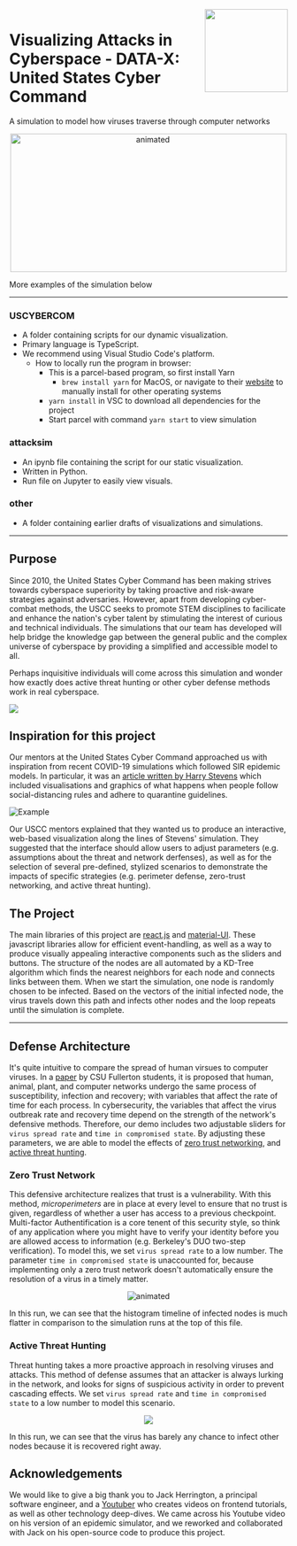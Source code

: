 <img src="https://upload.wikimedia.org/wikipedia/commons/thumb/8/87/Seal_of_the_United_States_Cyber_Command.svg/1200px-Seal_of_the_United_States_Cyber_Command.svg.png" align="right" width="150"/>

# Visualizing Attacks in Cyberspace - DATA-X: United States Cyber Command

A simulation to model how viruses traverse through computer networks

<p align="center">
  <img src="https://media.giphy.com/media/ympEDqHCj3OdEGV9Ou/giphy.gif" alt="animated", align="center", width = "500", height = "250" />
</p>


More examples of the simulation below

_____

### USCYBERCOM

- A folder containing scripts for our dynamic visualization. 
- Primary language is TypeScript.
- We recommend using Visual Studio Code's platform.
  - How to locally run the program in browser:
    - This is a parcel-based program, so first install Yarn
      - `brew install yarn` for MacOS, or navigate to their [website](https://classic.yarnpkg.com/en/docs/install/#windows-stable) to manually install for other operating systems
    - `yarn install` in VSC to download all dependencies for the project
    - Start parcel with command `yarn start` to view simulation
    
### attacksim
- An ipynb file containing the script for our static visualization. 
- Written in Python. 
- Run file on Jupyter to easily view visuals.
  
### other
- A folder containing earlier drafts of visualizations and simulations.

_____

## Purpose
Since 2010, the United States Cyber Command has been making strives towards cyberspace superiority by taking proactive and risk-aware strategies against adversaries. However, apart from developing cyber-combat methods, the USCC seeks to promote STEM disciplines to facilicate and enhance the nation's cyber talent by stimulating the interest of curious and technical individuals. The simulations that our team has developed will help bridge the knowledge gap between the general public and the complex universe of cyberspace by providing a simplified and accessible model to all. 

Perhaps inquisitive individuals will come across this simulation and wonder how exactly does active threat hunting or other cyber defense methods work in real cyberspace. 

![](https://media.giphy.com/media/TOWeGr70V2R1K/giphy.gif)


## Inspiration for this project
Our mentors at the United States Cyber Command approached us with inspiration from recent COVID-19 simulations which followed SIR epidemic models. In particular, it was an [article written by Harry Stevens](https://www.washingtonpost.com/graphics/2020/world/corona-simulator/) which included visualisations and graphics of what happens when people follow social-distancing rules and adhere to quarantine guidelines.

![Example](https://media.giphy.com/media/R1rR597cItIRhu3kaq/giphy.gif)

Our USCC mentors explained that they wanted us to produce an interactive, web-based visualization along the lines of Stevens' simulation. They suggested that the interface should allow users to adjust parameters (e.g. assumptions about the threat and network derfenses), as well as for the selection of several pre-defined, stylized scenarios to demonstrate the impacts of specific strategies (e.g. perimeter defense, zero-trust networking, and active threat hunting).

## The Project
The main libraries of this project are [react.js](https://reactjs.org/) and [material-UI](https://material-ui.com/). These javascript libraries allow for efficient event-handling, as well as a way to produce visually appealing interactive components such as the sliders and buttons. The structure of the nodes are all automated by a KD-Tree algorithm which finds the nearest neighbors for each node and connects links between them. When we start the simulation, one node is randomly chosen to be infected. Based on the vectors of the initial infected node, the virus travels down this path and infects other nodes and the loop repeats until the simulation is complete. 
___

## Defense Architecture
It's quite intuitive to compare the spread of human virsues to computer viruses. In a [paper](https://pubsonline.informs.org/doi/pdf/10.1287/ited.6.2.32) by CSU Fullerton students, it is proposed that human, animal, plant, and computer networks undergo the same process of susceptibility, infection and recovery; with variables that affect the rate of time for each process. In cybersecurity, the variables that affect the virus outbreak rate and recovery time depend on the strength of the network's defensive methods. Therefore, our demo includes two adjustable sliders for `virus spread rate` and `time in compromised state`. By adjusting these parameters, we are able to model the effects of [zero trust networking](https://www.paloaltonetworks.com/cyberpedia/what-is-a-zero-trust-architecture), and [active threat hunting](https://www.csoonline.com/article/3570725/threat-hunting-explained-taking-an-active-approach-to-defense.html).

### Zero Trust Network
This defensive architecture realizes that trust is a vulnerability. With this method, *microperimeters* are in place at every level to ensure that no trust is given, regardless of whether a user has access to a previous checkpoint. Multi-factor Authentification is a core tenent of this security style, so think of any application where you might have to verify your identity before you are allowed access to information (e.g. Berkeley's DUO two-step verification). To model this, we set `virus spread rate` to a low number. The parameter `time in compromised state` is unaccounted for, because implementing only a zero trust network doesn't automatically ensure the resolution of a virus in a timely matter. 

<p align="center">
  <img src="https://media.giphy.com/media/183w2aHNTpjn365r0X/giphy.gif" alt="animated", align="center" />
</p>

In this run, we can see that the histogram timeline of infected nodes is much flatter in comparison to the simulation runs at the top of this file. 


### Active Threat Hunting
Threat hunting takes a more proactive approach in resolving viruses and attacks. This method of defense assumes that an attacker is always lurking in the network, and looks for signs of suspicious activity in order to prevent cascading effects. We set `virus spread rate` and `time in compromised state` to a low number to model this scenario. 

<p align="center">
  <img src="https://media.giphy.com/media/yhOUIlqYt6rukpEand/giphy.gif", align="center" />
</p>

In this run, we can see that the virus has barely any chance to infect other nodes because it is recovered right away.

## Acknowledgements
We would like to give a big thank you to Jack Herrington, a principal software engineer, and a [Youtuber](https://www.youtube.com/channel/UC6vRUjYqDuoUsYsku86Lrsw) who creates videos on frontend tutorials, as well as other technology deep-dives. We came across his Youtube video on his version of an epidemic simulator, and we reworked and collaborated with Jack on his open-source code to produce this project.
